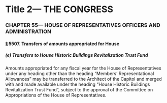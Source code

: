 
# Title 2— THE CONGRESS
### CHAPTER 55— HOUSE OF REPRESENTATIVES OFFICERS AND ADMINISTRATION
#### § 5507. Transfers of amounts appropriated for House
##### (e) Transfers to House Historic Buildings Revitalization Trust Fund

Amounts appropriated for any fiscal year for the House of Representatives under any heading other than the heading “Members’ Representational Allowances” may be transferred to the Architect of the Capitol and merged with and made available under the heading “House Historic Buildings Revitalization Trust Fund”, subject to the approval of the Committee on Appropriations of the House of Representatives.
